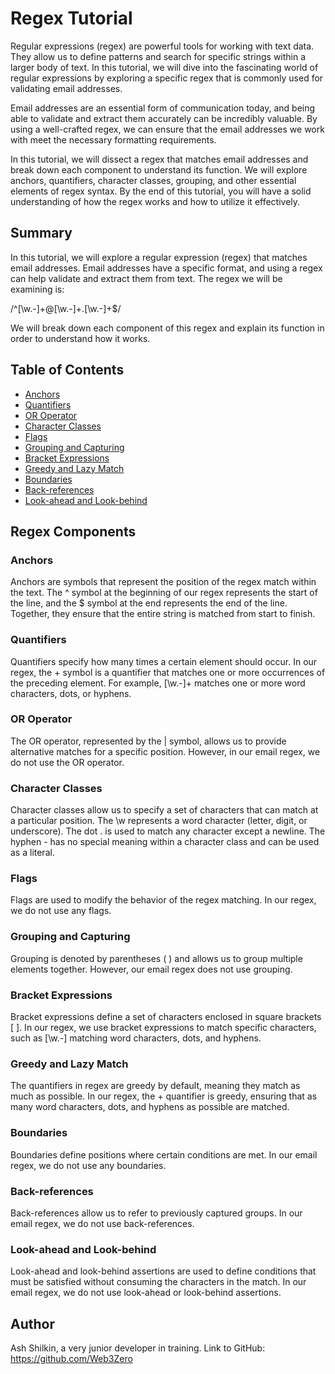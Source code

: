 # Regex Tutorial

Regular expressions (regex) are powerful tools for working with text data. They allow us to define patterns and search for specific strings within a larger body of text. In this tutorial, we will dive into the fascinating world of regular expressions by exploring a specific regex that is commonly used for validating email addresses.

Email addresses are an essential form of communication today, and being able to validate and extract them accurately can be incredibly valuable. By using a well-crafted regex, we can ensure that the email addresses we work with meet the necessary formatting requirements.

In this tutorial, we will dissect a regex that matches email addresses and break down each component to understand its function. We will explore anchors, quantifiers, character classes, grouping, and other essential elements of regex syntax. By the end of this tutorial, you will have a solid understanding of how the regex works and how to utilize it effectively.

## Summary

In this tutorial, we will explore a regular expression (regex) that matches email addresses. Email addresses have a specific format, and using a regex can help validate and extract them from text. The regex we will be examining is:

/^[\w.-]+@[\w.-]+\.[\w.-]+$/

We will break down each component of this regex and explain its function in order to understand how it works.

## Table of Contents

- [Anchors](#anchors)
- [Quantifiers](#quantifiers)
- [OR Operator](#or-operator)
- [Character Classes](#character-classes)
- [Flags](#flags)
- [Grouping and Capturing](#grouping-and-capturing)
- [Bracket Expressions](#bracket-expressions)
- [Greedy and Lazy Match](#greedy-and-lazy-match)
- [Boundaries](#boundaries)
- [Back-references](#back-references)
- [Look-ahead and Look-behind](#look-ahead-and-look-behind)

## Regex Components

### Anchors
Anchors are symbols that represent the position of the regex match within the text. The ^ symbol at the beginning of our regex represents the start of the line, and the $ symbol at the end represents the end of the line. Together, they ensure that the entire string is matched from start to finish.

### Quantifiers
Quantifiers specify how many times a certain element should occur. In our regex, the + symbol is a quantifier that matches one or more occurrences of the preceding element. For example, [\w.-]+ matches one or more word characters, dots, or hyphens.

### OR Operator
The OR operator, represented by the | symbol, allows us to provide alternative matches for a specific position. However, in our email regex, we do not use the OR operator.

### Character Classes
Character classes allow us to specify a set of characters that can match at a particular position. The \w represents a word character (letter, digit, or underscore). The dot . is used to match any character except a newline. The hyphen - has no special meaning within a character class and can be used as a literal.

### Flags
Flags are used to modify the behavior of the regex matching. In our regex, we do not use any flags.

### Grouping and Capturing
Grouping is denoted by parentheses ( ) and allows us to group multiple elements together. However, our email regex does not use grouping.

### Bracket Expressions
Bracket expressions define a set of characters enclosed in square brackets [ ]. In our regex, we use bracket expressions to match specific characters, such as [\w.-] matching word characters, dots, and hyphens.

### Greedy and Lazy Match
The quantifiers in regex are greedy by default, meaning they match as much as possible. In our regex, the + quantifier is greedy, ensuring that as many word characters, dots, and hyphens as possible are matched.

### Boundaries
Boundaries define positions where certain conditions are met. In our email regex, we do not use any boundaries.

### Back-references
Back-references allow us to refer to previously captured groups. In our email regex, we do not use back-references.

### Look-ahead and Look-behind
Look-ahead and look-behind assertions are used to define conditions that must be satisfied without consuming the characters in the match. In our email regex, we do not use look-ahead or look-behind assertions.

## Author

Ash Shilkin, a very junior developer in training. Link to GitHub: https://github.com/Web3Zero
